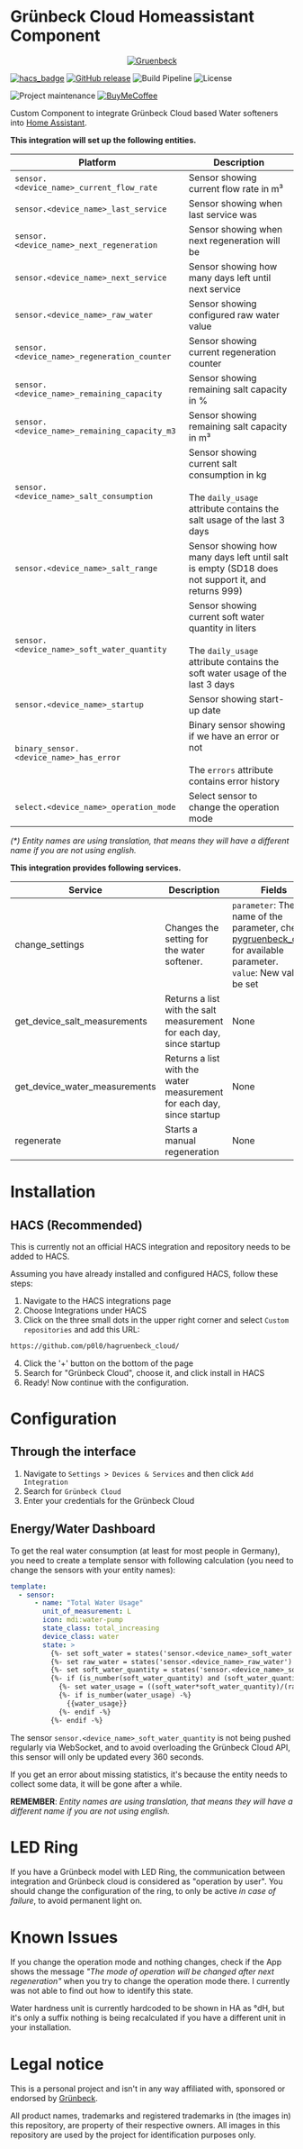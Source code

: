 # Grünbeck Cloud Homeassistant Component

<p align="center">
    <a href="https://www.gruenbeck.com/" target="_blank"><img src="https://www.gruenbeck.com/typo3conf/ext/sitepackage_gruenbeck/Resources/Public/Images/gruenbeck-logo.svg" alt="Gruenbeck" /></a>
</p>

[![hacs_badge](https://img.shields.io/badge/HACS-Custom-41BDF5.svg)](https://github.com/hacs/integration)
[![GitHub release](https://img.shields.io/github/release/p0l0/hagruenbeck_cloud)](https://github.com/p0l0/hagruenbeck_cloud/releases)
![Build Pipeline](https://img.shields.io/github/actions/workflow/status/p0l0/hagruenbeck_cloud/validate.yaml)
![License](https://img.shields.io/github/license/p0l0/hagruenbeck_cloud)

![Project maintenance](https://img.shields.io/badge/maintainer-%40p0l0-blue.svg)
[![BuyMeCoffee](https://img.shields.io/badge/buy%20me%20a%20coffee-donate-yellow.svg)](https://www.buymeacoffee.com/p0l0)

Custom Component to integrate Grünbeck Cloud based Water softeners into [Home Assistant](https://www.home-assistant.io/).

**This integration will set up the following entities.**

| Platform                                     | Description                                                                                                                                  |
|----------------------------------------------|----------------------------------------------------------------------------------------------------------------------------------------------|
| `sensor.<device_name>_current_flow_rate`     | Sensor showing current flow rate in m³                                                                                                       |
| `sensor.<device_name>_last_service`          | Sensor showing when last service was                                                                                                         |
| `sensor.<device_name>_next_regeneration`     | Sensor showing when next regeneration will be                                                                                                |
| `sensor.<device_name>_next_service`          | Sensor showing how many days left until next service                                                                                         |
| `sensor.<device_name>_raw_water`             | Sensor showing configured raw water value                                                                                                    |
| `sensor.<device_name>_regeneration_counter`  | Sensor showing current regeneration counter                                                                                                  |
| `sensor.<device_name>_remaining_capacity`    | Sensor showing remaining salt capacity in %                                                                                                  |
| `sensor.<device_name>_remaining_capacity_m3` | Sensor showing remaining salt capacity in m³                                                                                                 |
| `sensor.<device_name>_salt_consumption`      | Sensor showing current salt consumption in kg<br /><br />The `daily_usage` attribute contains the salt usage of the last 3 days              |
| `sensor.<device_name>_salt_range`            | Sensor showing how many days left until salt is empty (SD18 does not support it, and returns 999)                                            |
| `sensor.<device_name>_soft_water_quantity`   | Sensor showing current soft water quantity in liters<br /><br />The `daily_usage` attribute contains the soft water usage of the last 3 days |
| `sensor.<device_name>_startup`               | Sensor showing start-up date                                                                                                                 |
| `binary_sensor.<device_name>_has_error`      | Binary sensor showing if we have an error or not<br /><br />The `errors` attribute contains error history                                    |
| `select.<device_name>_operation_mode`        | Select sensor to change the operation mode                                                                                                   |

 _(*) Entity names are using translation, that means they will have a different name if you are not using english._

**This integration provides following services.**

| Service                       | Description                                                           | Fields                                                                                                                                                                                                                      |
|-------------------------------|-----------------------------------------------------------------------|-----------------------------------------------------------------------------------------------------------------------------------------------------------------------------------------------------------------------------|
| change_settings               | Changes the setting for the water softener.                           | `parameter`: The name of the parameter, check [pygruenbeck_cloud](https://github.com/p0l0/pygruenbeck_cloud?tab=readme-ov-file#available-configuration-parameter) for available parameter.<br/>`value`: New value to be set |
| get_device_salt_measurements  | Returns a list with the salt measurement for each day, since startup  | None                                                                                                                                                                                                                        |
| get_device_water_measurements | Returns a list with the water measurement for each day, since startup | None                                                                                                                                                                                                                        |
| regenerate                    | Starts a manual regeneration                                          | None                                                                                                                                                                                                                        |


# Installation
## HACS (Recommended)
This is currently not an official HACS integration and repository needs to be added to HACS.

Assuming you have already installed and configured HACS, follow these steps:

1. Navigate to the HACS integrations page
2. Choose Integrations under HACS
3. Click on the three small dots in the upper right corner and select `Custom repositories` and add this URL:
```bash
https://github.com/p0l0/hagruenbeck_cloud/
```
4. Click the '+' button on the bottom of the page
5. Search for "Grünbeck Cloud", choose it, and click install in HACS
6. Ready! Now continue with the configuration.

# Configuration

## Through the interface
1. Navigate to `Settings > Devices & Services` and then click `Add Integration`
2. Search for `Grünbeck Cloud`
4. Enter your credentials for the Grünbeck Cloud

## Energy/Water Dashboard

To get the real water consumption (at least for most people in Germany), you need to create a template sensor with following calculation (you need to change the sensors with your entity names):

```yaml
template:
  - sensor:
      - name: "Total Water Usage"
        unit_of_measurement: L
        icon: mdi:water-pump
        state_class: total_increasing
        device_class: water
        state: >
          {%- set soft_water = states('sensor.<device_name>_soft_water') | float(0) -%}
          {%- set raw_water = states('sensor.<device_name>_raw_water') | float(0) -%}
          {%- set soft_water_quantity = states('sensor.<device_name>_soft_water_quantity') | float(0) -%}
          {%- if (is_number(soft_water_quantity) and (soft_water_quantity > 1)) and (is_number(raw_water) and (raw_water > 1)) and (is_number(soft_water) and (soft_water > 1)) -%}
            {%- set water_usage = ((soft_water*soft_water_quantity)/(raw_water-soft_water)+soft_water_quantity) | round(4) | float(unavailable) -%}
            {%- if is_number(water_usage) -%}
              {{water_usage}}
            {%- endif -%}
          {%- endif -%}
```

The sensor `sensor.<device_name>_soft_water_quantity` is not being pushed regularly via WebSocket, and to avoid overloading the Grünbeck Cloud API, this sensor will only be updated every 360 seconds.

If you get an error about missing statistics, it's because the entity needs to collect some data, it will be gone after a while.

__REMEMBER__: _Entity names are using translation, that means they will have a different name if you are not using english._

# LED Ring

If you have a Grünbeck model with LED Ring, the communication between integration and Grünbeck cloud is considered as "operation by user". You should change the configuration of the ring, to only be active _in case of failure_, to avoid permanent light on.

# Known Issues

If you change the operation mode and nothing changes, check if the App shows the message _"The mode of operation will be changed after next regeneration"_ when you try to change the operation mode there. I currently was not able to find out how to identify this state.

Water hardness unit is currently hardcoded to be shown in HA as °dH, but it's only a suffix nothing is being recalculated if you have a different unit in your installation. 

# Legal notice
This is a personal project and isn't in any way affiliated with, sponsored or endorsed by [Grünbeck](https://www.gruenbeck.com/).

All product names, trademarks and registered trademarks in (the images in) this repository, are property of their respective owners. All images in this repository are used by the project for identification purposes only.
